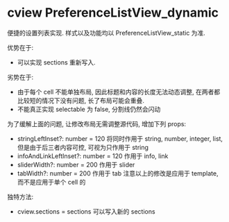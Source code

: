 # cview PreferenceListView_dynamic

便捷的设置列表实现. 样式以及功能均以 PreferenceListView_static 为准.

优势在于:

- 可以实现 sections 重新写入.

劣势在于:

- 由于每个 cell 不能单独布局, 因此标题和内容的长度无法动态调整, 在两者都比较短的情况下没有问题, 长了布局可能会重叠.
- 不能真正实现 selectable 为 false, 分割线仍然会闪动

为了缓解上面的问题, 让修改布局无需调整源代码, 增加下列 props:

- stringLeftInset?: number = 120 将同时作用于 string, number, integer, list, 但是由于后三者内容可控, 可视为只作用于 string
- infoAndLinkLeftInset?: number = 120 作用于 info, link
- sliderWidth?: number = 200 作用于 slider
- tabWidth?: number = 200 作用于 tab
  注意以上的修改是应用于 template, 而不是应用于单个 cell 的

独特方法:

- cview.sections = sections 可以写入新的 sections
